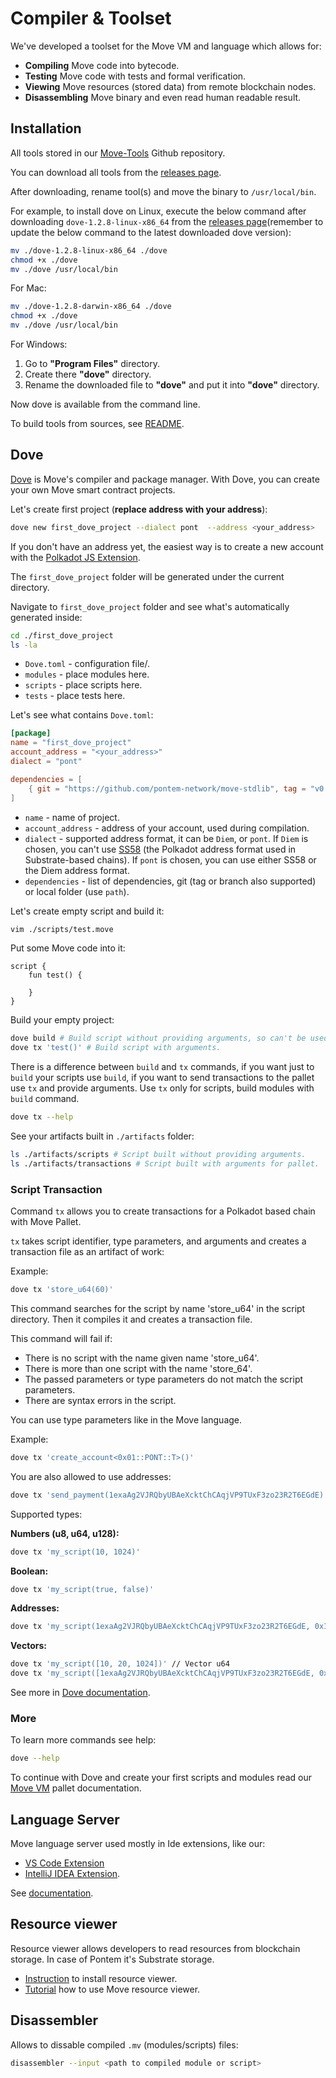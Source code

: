 # Compiler & Toolset

We've developed a toolset for the Move VM and language which allows for:

* **Compiling** Move code into bytecode.
* **Testing** Move code with tests and formal verification.
* **Viewing** Move resources (stored data) from remote blockchain nodes.
* **Disassembling** Move binary and even read human readable result.

## Installation

All tools stored in our [Move-Tools](https://github.com/pontem-network/move-tools) Github repository.

You can download all tools from the [releases page](https://github.com/pontem-network/move-tools/releases).

After downloading, rename tool(s) and move the binary to `/usr/local/bin`.

For example, to install dove on Linux, execute the below command after downloading `dove-1.2.8-linux-x86_64` from the [releases page](https://github.com/pontem-network/move-tools/releases)(remember to update the below command to the latest downloaded dove version):

```sh
mv ./dove-1.2.8-linux-x86_64 ./dove
chmod +x ./dove
mv ./dove /usr/local/bin
```

For Mac:

```sh
mv ./dove-1.2.8-darwin-x86_64 ./dove
chmod +x ./dove
mv ./dove /usr/local/bin
```

For Windows:

1. Go to **"Program Files"** directory.
2. Create there **"dove"** directory.
3. Rename the downloaded file to **"dove"** and put it into **"dove"** directory.

Now dove is available from the command line.

To build tools from sources, see [README](https://github.com/pontem-network/move-tools#move-tools).

## Dove

[Dove](https://github.com/pontem-network/move-tools/tree/master/dove) is Move's compiler and package manager. With Dove, you can create your own Move smart contract projects.

Let's create first project (**replace address with your address**):

```sh
dove new first_dove_project --dialect pont  --address <your_address>
```

If you don't have an address yet, the easiest way is to create a new account with the [Polkadot JS Extension](https://polkadot.js.org/extension/).

The `first_dove_project` folder will be generated under the current directory.


Navigate to `first_dove_project` folder and see what's automatically generated inside:

```sh
cd ./first_dove_project
ls -la
```

* `Dove.toml` - configuration file/.
* `modules` - place modules here.
* `scripts` - place scripts here.
* `tests` - place tests here.

Let's see what contains `Dove.toml`:

```toml
[package]
name = "first_dove_project"
account_address = "<your_address>"
dialect = "pont"

dependencies = [
    { git = "https://github.com/pontem-network/move-stdlib", tag = "v0.1.2" }
]
```

* `name` - name of project.
* `account_address` - address of your account, used during compilation.
* `dialect` - supported address format, it can be `Diem`, or `pont`. If `Diem` is chosen, you can't use [SS58](https://wiki.polkadot.network/docs/learn-accounts#address-format) (the Polkadot address format used in Substrate-based chains). If `pont` is chosen, you can use either SS58 or the Diem address format.
* `dependencies` - list of dependencies, git (tag or branch also supported) or local folder (use `path`).

Let's create empty script and build it:

```sh
vim ./scripts/test.move
```

Put some Move code into it:

```rustc
script {
    fun test() {

    }
}
```

Build your empty project:

```sh
dove build # Build script without providing arguments, so can't be used in pallet.
dove tx 'test()' # Build script with arguments.
```

There is a difference between `build` and `tx` commands, if you want just to `build` your scripts use `build`, if you want to send transactions to the pallet use `tx` and provide arguments. Use `tx` only for scripts, build modules with `build` command.

```sh
dove tx --help
```

See your artifacts built in `./artifacts` folder:

```sh
ls ./artifacts/scripts # Script built without providing arguments.
ls ./artifacts/transactions # Script built with arguments for pallet.
```

### Script Transaction

Command `tx` allows you to create transactions for a Polkadot based chain with Move Pallet.

`tx` takes script identifier, type parameters, and arguments and creates a transaction file as an artifact of work:

Example:

```sh
dove tx 'store_u64(60)'
```

This command searches for the script by name 'store_u64' in the script directory. Then it compiles it and creates a transaction file.

This command will fail if:

* There is no script with the name given name 'store_u64'.
* There is more than one script with the name 'store_64'.
* The passed parameters or type parameters do not match the script parameters.
* There are syntax errors in the script.


You can use type parameters like in the Move language.

Example:

```sh
dove tx 'create_account<0x01::PONT::T>()'
```

You are also allowed to use addresses:

```sh
dove tx 'send_payment(1exaAg2VJRQbyUBAeXcktChCAqjVP9TUxF3zo23R2T6EGdE)'
```

Supported types:

**Numbers (u8, u64, u128):**

```sh
dove tx 'my_script(10, 1024)'
```

**Boolean:**

```sh
dove tx 'my_script(true, false)'
```

**Addresses:**

```sh
dove tx 'my_script(1exaAg2VJRQbyUBAeXcktChCAqjVP9TUxF3zo23R2T6EGdE, 0x1CF326C5AAA5AF9F0E2791E66310FE8F044FAADAF12567EAA0976959D1F7731F)'
```

**Vectors:**

```sh
dove tx 'my_script([10, 20, 1024])' // Vector u64
dove tx 'my_script([1exaAg2VJRQbyUBAeXcktChCAqjVP9TUxF3zo23R2T6EGdE, 0x1CF326C5AAA5AF9F0E2791E66310FE8F044FAADAF12567EAA0976959D1F7731F, 0x01])' // Vector addresses.
```

See more in [Dove documentation](https://github.com/pontem-network/move-tools#arguments).

### More

To learn more commands see help:

```sh
dove --help
```

To continue with Dove and create your first scripts and modules read our [Move VM](../move_vm/scripts.md) pallet documentation.


## Language Server

Move language server used mostly in Ide extensions, like our:
  
* [VS Code Extension](https://marketplace.visualstudio.com/items?itemName=PontemNetwork.move-language) 
* [IntelliJ IDEA Extension](https://plugins.jetbrains.com/plugin/14721-move-language).

See [documentation](https://github.com/pontem-network/move-tools#language-server).

## Resource viewer

Resource viewer allows developers to read resources from blockchain storage. In case of Pontem it's Substrate storage.

* [Instruction](https://github.com/pontem-network/move-tools/blob/master/resource-viewer/README.md) to install resource viewer.
* [Tutorial](../tutorials/watch_resources.md) how to use Move resource viewer.

## Disassembler

Allows to dissable compiled `.mv` (modules/scripts) files:

```sh
disassembler --input <path to compiled module or script>
```
